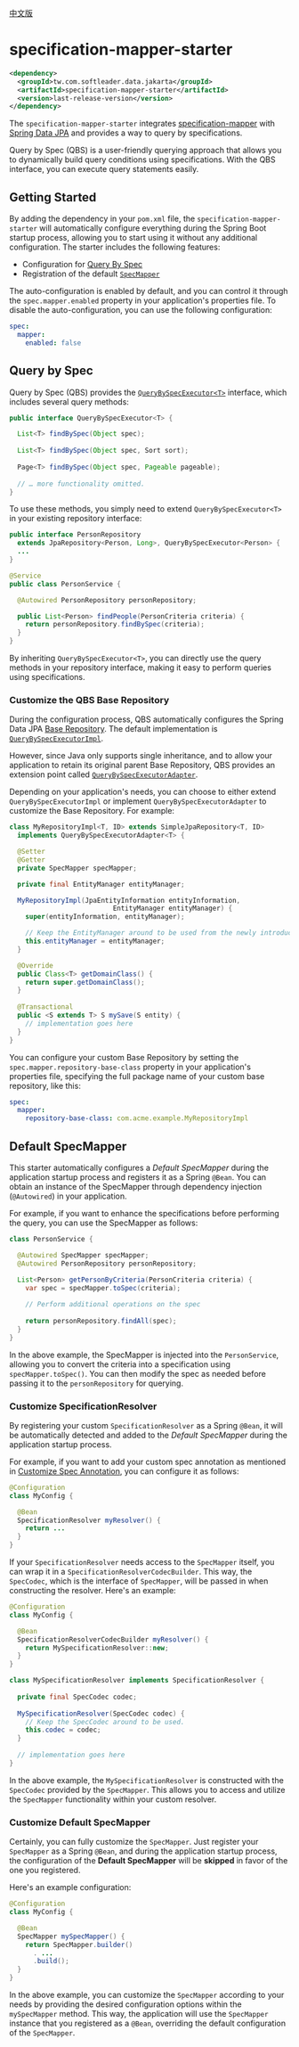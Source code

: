 [中文版](./README.zh-tw.md)

# specification-mapper-starter

```xml
<dependency>
  <groupId>tw.com.softleader.data.jakarta</groupId>
  <artifactId>specification-mapper-starter</artifactId>
  <version>last-release-version</version>
</dependency>
```

The `specification-mapper-starter` integrates [specification-mapper](../mapper) with [Spring Data JPA](https://spring.io/projects/spring-data-jpa) and provides a way to query by specifications.

Query by Spec (QBS) is a user-friendly querying approach that allows you to dynamically build query conditions using specifications. With the QBS interface, you can execute query statements easily.

## Getting Started

By adding the dependency in your `pom.xml` file, the `specification-mapper-starter` will automatically configure everything during the Spring Boot startup process, allowing you to start using it without any additional configuration. The starter includes the following features:

- Configuration for [Query By Spec](#query-by-spec)
- Registration of the default [`SpecMapper`](#default-specmapper)

The auto-configuration is enabled by default, and you can control it through the `spec.mapper.enabled` property in your application's properties file. To disable the auto-configuration, you can use the following configuration:

```yaml
spec:
  mapper:
    enabled: false
```

## Query by Spec

Query by Spec (QBS) provides the [`QueryBySpecExecutor<T>`](./src/main/java/tw/com/softleader/data/jpa/spec/repository/QueryBySpecExecutor.java) interface, which includes several query methods:

```java
public interface QueryBySpecExecutor<T> {

  List<T> findBySpec(Object spec);
  
  List<T> findBySpec(Object spec, Sort sort);
  
  Page<T> findBySpec(Object spec, Pageable pageable);
  
  // … more functionality omitted.
}
```

To use these methods, you simply need to extend `QueryBySpecExecutor<T>` in your existing repository interface:

```java
public interface PersonRepository 
  extends JpaRepository<Person, Long>, QueryBySpecExecutor<Person> {
  ...
}

@Service
public class PersonService {

  @Autowired PersonRepository personRepository;

  public List<Person> findPeople(PersonCriteria criteria) {
    return personRepository.findBySpec(criteria);
  }
}
```

By inheriting `QueryBySpecExecutor<T>`, you can directly use the query methods in your repository interface, making it easy to perform queries using specifications.

### Customize the QBS Base Repository

During the configuration process, QBS automatically configures the Spring Data JPA [Base Repository](https://docs.spring.io/spring-data/jpa/docs/current/reference/html/#repositories.customize-base-repository). The default implementation is [`QueryBySpecExecutorImpl`](./src/main/java/tw/com/softleader/data/jpa/spec/repository/support/QueryBySpecExecutorImpl.java).

However, since Java only supports single inheritance, and to allow your application to retain its original parent Base Repository, QBS provides an extension point called [`QueryBySpecExecutorAdapter`](./src/main/java/tw/com/softleader/data/jpa/spec/repository/support/QueryBySpecExecutorAdapter.java).

Depending on your application's needs, you can choose to either extend `QueryBySpecExecutorImpl` or implement `QueryBySpecExecutorAdapter` to customize the Base Repository. For example:

```java
class MyRepositoryImpl<T, ID> extends SimpleJpaRepository<T, ID>
  implements QueryBySpecExecutorAdapter<T> {

  @Setter
  @Getter
  private SpecMapper specMapper;

  private final EntityManager entityManager;

  MyRepositoryImpl(JpaEntityInformation entityInformation,
                          EntityManager entityManager) {
    super(entityInformation, entityManager);

    // Keep the EntityManager around to be used from the newly introduced methods.
    this.entityManager = entityManager;
  }

  @Override
  public Class<T> getDomainClass() {
    return super.getDomainClass();
  }
  
  @Transactional
  public <S extends T> S mySave(S entity) {
    // implementation goes here
  }
}
```

You can configure your custom Base Repository by setting the `spec.mapper.repository-base-class` property in your application's properties file, specifying the full package name of your custom base repository, like this:

```yaml
spec:
  mapper:
    repository-base-class: com.acme.example.MyRepositoryImpl
```

## Default SpecMapper

This starter automatically configures a *Default SpecMapper* during the application startup process and registers it as a Spring `@Bean`. You can obtain an instance of the SpecMapper through dependency injection (`@Autowired`) in your application.

For example, if you want to enhance the specifications before performing the query, you can use the SpecMapper as follows:

```java
class PersonService {

  @Autowired SpecMapper specMapper;
  @Autowired PersonRepository personRepository;

  List<Person> getPersonByCriteria(PersonCriteria criteria) {
    var spec = specMapper.toSpec(criteria);
    
    // Perform additional operations on the spec
    
    return personRepository.findAll(spec);
  }
}
```

In the above example, the SpecMapper is injected into the `PersonService`, allowing you to convert the criteria into a specification using `specMapper.toSpec()`. You can then modify the spec as needed before passing it to the `personRepository` for querying.

### Customize SpecificationResolver

By registering your custom `SpecificationResolver` as a Spring `@Bean`, it will be automatically detected and added to the *Default SpecMapper* during the application startup process.

For example, if you want to add your custom spec annotation as mentioned in [Customize Spec Annotation](../mapper#customize-spec-annotation), you can configure it as follows:

```java
@Configuration
class MyConfig {

  @Bean
  SpecificationResolver myResolver() {
    return ...
  }
}
```

If your `SpecificationResolver` needs access to the `SpecMapper` itself, you can wrap it in a `SpecificationResolverCodecBuilder`. This way, the `SpecCodec`, which is the interface of `SpecMapper`, will be passed in when constructing the resolver. Here's an example:

```java
@Configuration
class MyConfig {

  @Bean
  SpecificationResolverCodecBuilder myResolver() {
    return MySpecificationResolver::new;
  }
}

class MySpecificationResolver implements SpecificationResolver {
  
  private final SpecCodec codec;
  
  MySpecificationResolver(SpecCodec codec) {
    // Keep the SpecCodec around to be used.
    this.codec = codec;
  }
  
  // implementation goes here
}
```

In the above example, the `MySpecificationResolver` is constructed with the `SpecCodec` provided by the `SpecMapper`. This allows you to access and utilize the `SpecMapper` functionality within your custom resolver.

### Customize Default SpecMapper

Certainly, you can fully customize the `SpecMapper`. Just register your `SpecMapper` as a Spring `@Bean`, and during the application startup process, the configuration of the **Default SpecMapper** will be **skipped** in favor of the one you registered.

Here's an example configuration:

```java
@Configuration
class MyConfig {

  @Bean
  SpecMapper mySpecMapper() {
    return SpecMapper.builder()
      . ...
      .build();
  }
}
```

In the above example, you can customize the `SpecMapper` according to your needs by providing the desired configuration options within the `mySpecMapper` method. This way, the application will use the `SpecMapper` instance that you registered as a `@Bean`, overriding the default configuration of the `SpecMapper`.
